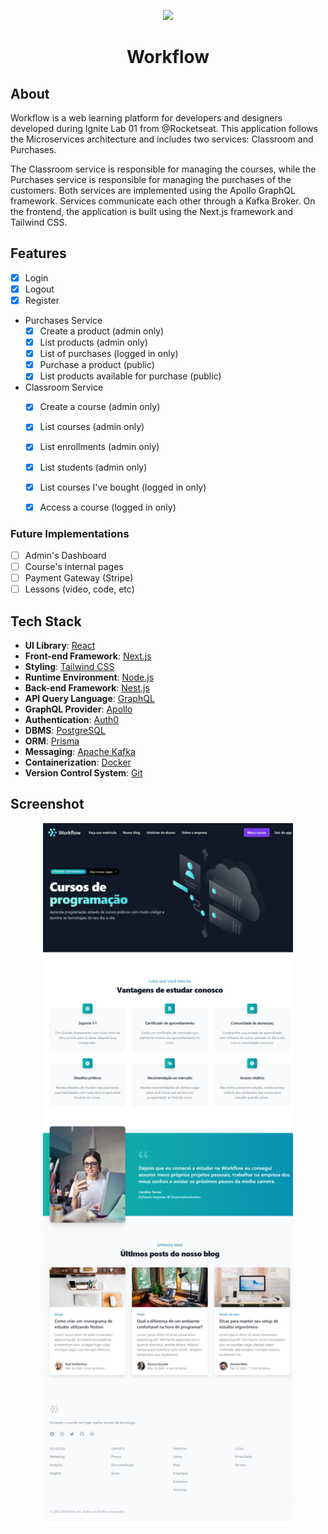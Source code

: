 <p align="center">
  <img width=48 src="https://tailwindui.com/img/logos/workflow-mark-teal-200-cyan-400.svg"> 
</p>

<h1 align="center">
Workflow
</h1>

## About

Workflow is a web learning platform for developers and designers developed during Ignite Lab 01 from @Rocketseat. This application follows the Microservices architecture and includes two services: Classroom and Purchases. 

The Classroom service is responsible for managing the courses, while the Purchases service is responsible for managing the purchases of the customers. Both services are implemented using the Apollo GraphQL framework. Services communicate each other through a Kafka Broker. On the frontend, the application is built using the Next.js framework and Tailwind CSS. 

## Features
- [x] Login
- [x] Logout
- [x] Register

- Purchases Service
  - [x] Create a product (admin only)
  - [x] List products (admin only)
  - [x] List of purchases (logged in only)
  - [x] Purchase a product (public)
  - [x] List products available for purchase (public)

- Classroom Service
  - [x] Create a course (admin only)
  - [x] List courses (admin only)
  - [x] List enrollments (admin only)
  - [x] List students (admin only)
  - [x] List courses I've bought (logged in only)
  - [x] Access a course (logged in only)


### Future Implementations
- [ ] Admin's Dashboard
- [ ] Course's internal pages
- [ ] Payment Gateway (Stripe)
- [ ] Lessons (video, code, etc) 

## Tech Stack
- **UI Library**: [React](https://reactjs.org/)
- **Front-end Framework**: [Next.js](https://nextjs.org/)
- **Styling**: [Tailwind CSS](https://tailwindcss.com/)
- **Runtime Environment**: [Node.js](https://nodejs.org/)
- **Back-end Framework**: [Nest.js](https://expressjs.com/)
- **API Query Language**: [GraphQL](https://graphql.org/)
- **GraphQL Provider**: [Apollo](https://www.apollographql.com/)
- **Authentication**: [Auth0](https://auth0.com/)
- **DBMS**: [PostgreSQL](https://www.postgresql.org/)
- **ORM**: [Prisma](https://www.prisma.io/)
- **Messaging**: [Apache Kafka](https://kafka.apache.org/)
- **Containerization**: [Docker](https://www.docker.com/)
- **Version Control System**: [Git](https://git-scm.com/)

## Screenshot

<p align="center">
  <img width=400 src=".github/assets/screenshot.png"> 
</p>